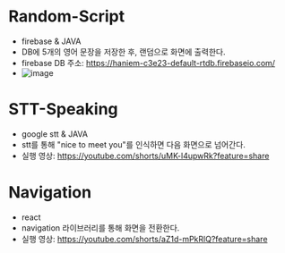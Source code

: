 # Random-Script
- firebase & JAVA
- DB에 5개의 영어 문장을 저장한 후, 랜덤으로 화면에 출력한다.
- firebase DB 주소: https://haniem-c3e23-default-rtdb.firebaseio.com/
- ![image](https://user-images.githubusercontent.com/89966178/174227017-f93542d1-f163-4707-b3d7-b39521107342.png)

# STT-Speaking
- google stt & JAVA
- stt를 통해 "nice to meet you"를 인식하면 다음 화면으로 넘어간다.
- 실행 영상: https://youtube.com/shorts/uMK-l4upwRk?feature=share

# Navigation
- react
- navigation 라이브러리를 통해 화면을 전환한다.
- 실행 영상: https://youtube.com/shorts/aZ1d-mPkRlQ?feature=share
